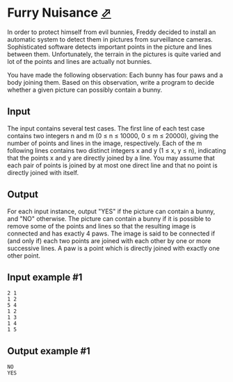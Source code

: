 # Furry Nuisance [⬀](https://www.e-olymp.com/en/problems/6615)
In order to protect himself from evil bunnies, Freddy decided to install an automatic system to detect them in pictures from surveillance cameras. Sophisticated software detects important points in the picture and lines between them. Unfortunately, the terrain in the pictures is quite varied and lot of the points and lines are actually not bunnies.

You have made the following observation: Each bunny has four paws and a body joining them. Based on this observation, write a program to decide whether a given picture can possibly contain a bunny.

## Input
The input contains several test cases. The first line of each test case contains two integers n and m (0 ≤ n ≤ 10000, 0 ≤ m ≤ 20000), giving the number of points and lines in the image, respectively. Each of the m following lines contains two distinct integers x and y (1 ≤ x, y ≤ n), indicating that the points x and y are directly joined by a line. You may assume that each pair of points is joined by at most one direct line and that no point is directly joined with itself.

## Output
For each input instance, output "YES" if the picture can contain a bunny, and "NO" otherwise. The picture can contain a bunny if it is possible to remove some of the points and lines so that the resulting image is connected and has exactly 4 paws. The image is said to be connected if (and only if) each two points are joined with each other by one or more successive lines. A paw is a point which is directly joined with exactly one other point.

## Input example #1
```
2 1
1 2
5 4
1 2
1 3
1 4
1 5
```

## Output example #1
```
NO
YES
```
